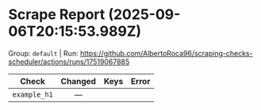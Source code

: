 # Scrape Report (2025-09-06T20:15:53.989Z)

Group: `default`  |  Run: https://github.com/AlbertoRoca96/scraping-checks-scheduler/actions/runs/17519067885

| Check | Changed | Keys | Error |
|---|:---:|:--|:--|
| `example_h1` | — |  |  |

